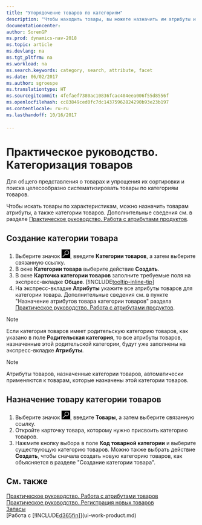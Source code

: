 ```yaml
---
title: "Упорядочение товаров по категориям"
description: "Чтобы находить товары, вы можете назначить им атрибуты и упорядочить их по категориям."
documentationcenter: 
author: SorenGP
ms.prod: dynamics-nav-2018
ms.topic: article
ms.devlang: na
ms.tgt_pltfrm: na
ms.workload: na
ms.search.keywords: category, search, attribute, facet
ms.date: 06/02/2017
ms.author: sgroespe
ms.translationtype: HT
ms.sourcegitcommit: 4fefaef7380ac10836fcac404eea006f55d8556f
ms.openlocfilehash: cc83849ced0fc7dc14375962824290b93e23b197
ms.contentlocale: ru-ru
ms.lasthandoff: 10/16/2017

---
```

# <a name="how-to-categorize-items"></a>Практическое руководство. Категоризация товаров
Для общего представления о товарах и упрощения их сортировки и поиска целесообразно систематизировать товары по категориям товаров.

Чтобы искать товары по характеристикам, можно назначить товарам атрибуты, а также категории товаров. Дополнительные сведения см. в разделе [Практическое руководство. Работа с атрибутами продуктов](inventory-how-work-item-attributes.md).

## <a name="to-create-an-item-category"></a>Создание категории товара
1. Выберите значок ![Поиск страницы или отчета](media/ui-search/search_small.png "Значок поиска страницы или отчета"), введите **Категории товаров**, а затем выберите связанную ссылку.
2. В окне **Категории товара** выберите действие **Создать**.
3. В окне **Карточка категории товаров** заполните требуемые поля на экспресс-вкладке **Общее**. [!INCLUDE[tooltip-inline-tip](includes/tooltip-inline-tip_md.md)]
4. На экспресс-вкладке **Атрибуты** укажите все атрибуты товаров для категории товара. Дополнительные сведения см. в пункте "Назначение атрибутов товара категории товаров" раздела [Практическое руководство. Работа с атрибутами продуктов](inventory-how-work-item-attributes.md).

> [!NOTE]  
>   Если категория товаров имеет родительскую категорию товаров, как указано в поле **Родительская категория**, то все атрибуты товаров, назначенные этой родительской категории, будут уже заполнены на экспресс-вкладке **Атрибуты**.

> [!NOTE]  
>   Атрибуты товаров, назначенные категории товаров, автоматически применяются к товарам, которые назначены этой категории товаров.

## <a name="to-assign-an-item-category-to-an-item"></a>Назначение товару категории товаров
1. Выберите значок ![Поиск страницы или отчета](media/ui-search/search_small.png "Значок поиска страницы или отчета"), введите **Товары**, а затем выберите связанную ссылку.
2. Откройте карточку товара, которому нужно присвоить категорию товаров.
3. Нажмите кнопку выбора в поле **Код товарной категории** и выберите существующую категорию товаров. Можно также выбрать действие **Создать**, чтобы сначала создать новую категорию товаров, как объясняется в разделе "Создание категории товара".

## <a name="see-also"></a>См. также
[Практическое руководство. Работа с атрибутами товаров](inventory-how-work-item-attributes.md)  
[Практическое руководство. Регистрация новых товаров](inventory-how-register-new-items.md)  
[Запасы](inventory-manage-inventory.md)  
[Работа с [!INCLUDE[d365fin](includes/d365fin_md.md)]](ui-work-product.md)

